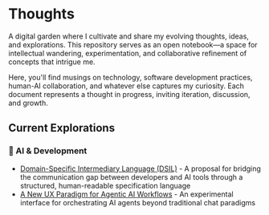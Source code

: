 # Thoughts

A digital garden where I cultivate and share my evolving thoughts, ideas, and explorations. This repository serves as an open notebook—a space for intellectual wandering, experimentation, and collaborative refinement of concepts that intrigue me.

Here, you'll find musings on technology, software development practices, human-AI collaboration, and whatever else captures my curiosity. Each document represents a thought in progress, inviting iteration, discussion, and growth.

## Current Explorations

### 🤖 AI & Development
- [Domain-Specific Intermediary Language (DSIL)](ai/domain_language_intro.md) - A proposal for bridging the communication gap between developers and AI tools through a structured, human-readable specification language
- [A New UX Paradigm for Agentic AI Workflows](ai/new-ux-paradigm-agentic-ai.md) - An experimental interface for orchestrating AI agents beyond traditional chat paradigms
